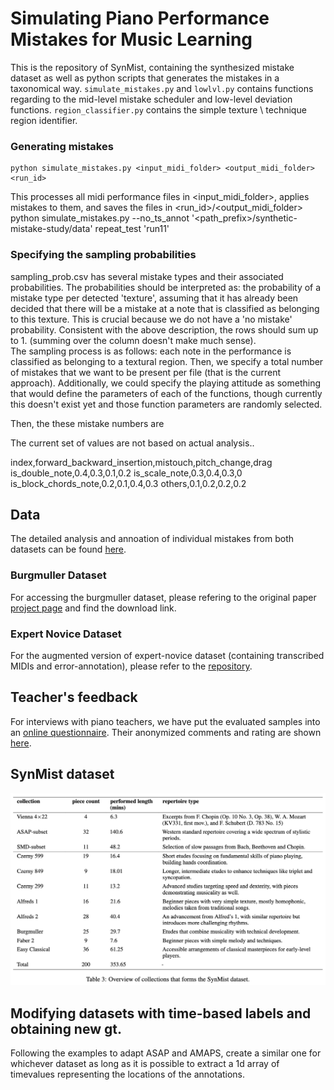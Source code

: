 # Simulating Piano Performance Mistakes for Music Learning

This is the repository of SynMist, containing the synthesized mistake dataset as well as python scripts that generates the mistakes in a taxonomical way. ```simulate_mistakes.py``` and ```lowlvl.py``` contains functions regarding to the mid-level mistake scheduler and low-level deviation functions. ```region_classifier.py``` contains the simple texture \ technique region identifier. 


### Generating mistakes 
```
python simulate_mistakes.py <input_midi_folder> <output_midi_folder> <run_id>
```
This processes all midi performance files in <input_midi_folder>, applies mistakes to them, and saves the files in <run_id>/<output_midi_folder>
python simulate_mistakes.py --no_ts_annot '<path_prefix>/synthetic-mistake-study/data' repeat_test 'run11'

### Specifying the sampling probabilities
sampling_prob.csv has several mistake types and their associated probabilities. The probabilities should be interpreted as: the probability of a mistake type per detected 'texture', assuming that it has already been decided that there will be a mistake at a note that is classified as belonging to this texture. This is crucial because we do not have a 'no mistake' probability. Consistent with the above description,
 the rows should sum up to 1. (summing over the column doesn't make much sense).  
The sampling process is as follows: each note in the performance is classified as belonging to a textural region. Then, we specify a total number of mistakes that we want to be present per file (that is the current approach). Additionally, we could specify the playing attitude as something that would define the parameters of each of the functions, though currently this doesn't exist yet and those function parameters are randomly selected. 

Then, the these mistake numbers are 

The current set of values are not based on actual analysis..

index,forward_backward_insertion,mistouch,pitch_change,drag
is_double_note,0.4,0.3,0.1,0.2
is_scale_note,0.3,0.4,0.3,0
is_block_chords_note,0.2,0.1,0.4,0.3
others,0.1,0.2,0.2,0.2



## Data
The detailed analysis and annoation of individual mistakes from both datasets can be found [here](https://docs.google.com/spreadsheets/d/1QzKa0k5GlVt60PsUCvdDk8LiBAyWKOlPuEQl1Yf1ujA/edit#gid=0). 

### Burgmuller Dataset
For accessing the burgmuller dataset, please refering to the original paper [project page](https://sites.google.com/view/ismir2023-conspicuous-error) and find the download link. 

### Expert Novice Dataset

For the augmented version of expert-novice dataset (containing transcribed MIDIs and error-annotation), please refer to the [repository](https://github.com/anusfoil/EN-augmented-data). 


## Teacher's feedback

For interviews with piano teachers, we have put the evaluated samples into an [online questionnaire](https://golisten.ucd.ie/task/acr-test/65e4d319552c347eae0081dd). Their anonymized comments and rating are shown [here](https://drive.google.com/file/d/1YDfxdbq4xlRTDwVIJQ4Yq2oC0ev7b3th/view?usp=sharing). 


## SynMist dataset
<!-- The synthetic mistake MIDI dataset can be found in ```SynMist``` folder.  -->

![plot](asset/symist_statistics.png)

## Modifying datasets with time-based labels and obtaining new gt.

Following the examples to adapt ASAP and AMAPS, create a similar one for whichever dataset as long as it is possible to extract a 1d array of timevalues representing the locations of the annotations.

